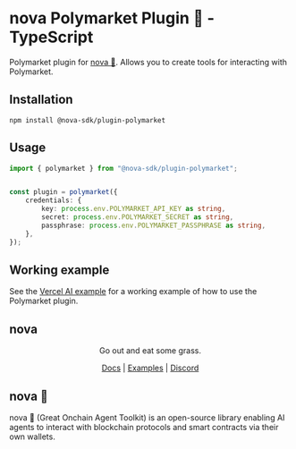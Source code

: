# nova Polymarket Plugin 🐐 - TypeScript

Polymarket plugin for [nova 🐐](https://ohmynova.dev). Allows you to create tools for interacting with Polymarket.

## Installation
```
npm install @nova-sdk/plugin-polymarket
```

## Usage

```typescript
import { polymarket } from "@nova-sdk/plugin-polymarket";


const plugin = polymarket({
    credentials: {
        key: process.env.POLYMARKET_API_KEY as string,
        secret: process.env.POLYMARKET_SECRET as string,
        passphrase: process.env.POLYMARKET_PASSPHRASE as string,
    },
});
```

## Working example

See the [Vercel AI example](https://github.com/nova-sdk/nova/tree/main/typescript/examples/vercel-ai/polymarket) for a working example of how to use the Polymarket plugin.

## nova

<div align="center">
Go out and eat some grass.

[Docs](https://ohmynova.dev) | [Examples](https://github.com/nova-sdk/nova/tree/main/typescript/examples) | [Discord](https://discord.gg/nova-sdk)</div>

## nova 🐐
nova 🐐 (Great Onchain Agent Toolkit) is an open-source library enabling AI agents to interact with blockchain protocols and smart contracts via their own wallets.
